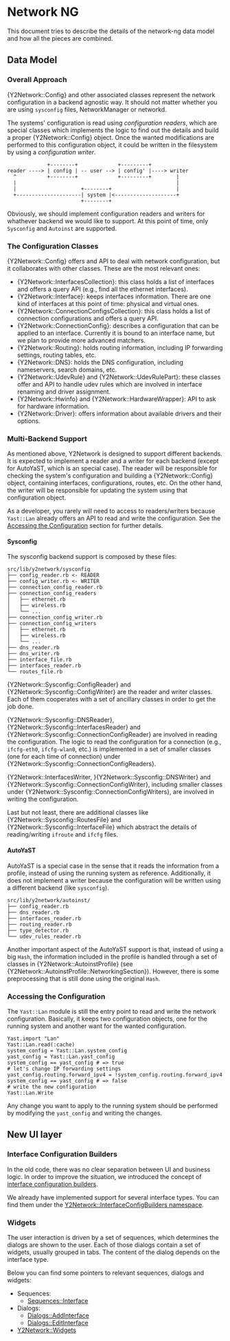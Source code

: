 # Network NG

This document tries to describe the details of the network-ng data model and how all the pieces are
combined.

## Data Model

### Overall Approach

{Y2Network::Config} and other associated classes represent the network configuration in a backend
agnostic way. It should not matter whether you are using `sysconfig` files, NetworkManager or
networkd.

The systems' configuration is read using *configuration readers*, which are special classes which
implements the logic to find out the details and build a proper {Y2Network::Config} object. Once the
wanted modifications are performed to this configuration object, it could be written in the
filesystem by using a *configuration writer*.

                 +--------+             +---------+
    reader ----> | config | -- user --> | config' |----> writer
      ^          +--------+             +---------+        |
      |                                                    |
      |                     +--------+                     |
      +---------------------| system |<--------------------+
                            +--------+

Obviously, we should implement configuration readers and writers for whathever backend we would like
to support. At this point of time, only `Sysconfig` and `Autoinst` are supported.

### The Configuration Classes

{Y2Network::Config} offers and API to deal with network configuration, but it collaborates with
other classes. These are the most relevant ones:

* {Y2Network::InterfacesCollection}: this class holds a list of interfaces and offers a query API
  (e.g., find all the ethernet interfaces).
* {Y2Network::Interface}: keeps interfaces information. There are one kind of interfaces at this
  point of time: physical and virtual ones.
* {Y2Network::ConnectionConfigsCollection}: this class holds a list of connection configurations
  and offers a query API.
* {Y2Network::ConnectionConfig}: describes a configuration that can be applied to an interface.
  Currently it is bound to an interface name, but we plan to provide more advanced matchers.
* {Y2Network::Routing}: holds routing information, including IP forwarding settings, routing tables, etc.
* {Y2Network::DNS}: holds the DNS configuration, including nameservers, search domains, etc.
* {Y2Network::UdevRule} and {Y2Network::UdevRulePart}: these classes offer and API to handle
  udev rules which are involved in interface renaming and driver assignment.
* {Y2Network::Hwinfo} and {Y2Network::HardwareWrapper}: API to ask for hardware information.
* {Y2Network::Driver}: offers information about available drivers and their options.

### Multi-Backend Support

As mentioned above, Y2Network is designed to support different backends. It is expected to implement
a reader and a writer for each backend (except for AutoYaST, which is an special case). The reader
will be responsible for checking the system's configuration and building a {Y2Network::Config}
object, containing interfaces, configurations, routes, etc. On the other hand, the writer will be
responsible for updating the system using that configuration object.

As a developer, you rarely will need to access to readers/writers because `Yast::Lan` already offers
an API to read and write the configuration. See the [Accessing the
Configuration](#accessing-the-configuration) section for further details.

#### Sysconfig

The sysconfig backend support is composed by these files:

    src/lib/y2network/sysconfig
    ├── config_reader.rb <- READER
    ├── config_writer.rb <- WRITER
    ├── connection_config_reader.rb
    ├── connection_config_readers
    │   ├── ethernet.rb
    │   ├── wireless.rb
    │   └── ...
    ├── connection_config_writer.rb
    ├── connection_config_writers
    │   ├── ethernet.rb
    │   ├── wireless.rb
    │   └── ...
    ├── dns_reader.rb
    ├── dns_writer.rb
    ├── interface_file.rb
    ├── interfaces_reader.rb
    └── routes_file.rb

{Y2Network::Sysconfig::ConfigReader} and {Y2Network::Sysconfig::ConfigWriter} are the reader and
writer classes. Each of them cooperates with a set of ancillary classes in order to get the job
done.

{Y2Network::Sysconfig::DNSReader}, {Y2Network::Sysconfig::InterfacesReader} and
{Y2Network::Sysconfig::ConnectionConfigReader} are involved in reading the configuration. The logic
to read the configuration for a connection (e.g., `ifcfg-eth0`, `ifcfg-wlan0`, etc.) is implemented
in a set of smaller classes (one for each time of connection) under
{Y2Network::Sysconfig::ConnectionConfigReaders}.

{Y2Network::InterfacesWriter, }{Y2Network::Sysconfig::DNSWriter} and
{Y2Network::Sysconfig::ConnectionConfigWriter}, including smaller classes under
{Y2Network::Sysconfig::ConnectionConfigWriters}, are involved in writing the configuration.

Last but not least, there are additional classes like {Y2Network::Sysconfig::RoutesFile} and
{Y2Network::Sysconfig::InterfaceFile} which abstract the details of reading/writing `ifroute` and
`ifcfg` files.

#### AutoYaST

AutoYaST is a special case in the sense that it reads the information from a profile, instead of
using the running system as reference. Additionally, it does not implement a writer because the
configuration will be written using a different backend (like `sysconfig`).

    src/lib/y2network/autoinst/
    ├── config_reader.rb
    ├── dns_reader.rb
    ├── interfaces_reader.rb
    ├── routing_reader.rb
    ├── type_detector.rb
    └── udev_rules_reader.rb

Another important aspect of the AutoYaST support is that, instead of using a big `Hash`, the
information included in the profile is handled through a set of classes in
{Y2Network::AutoinstProfile} (see {Y2Network::AutoinstProfile::NetworkingSection}). However, there
is some preprocessing that is still done using the original `Hash`.

### Accessing the Configuration

The `Yast::Lan` module is still the entry point to read and write the network configuration.
Basically, it keeps two configuration objects, one for the running system and another want for the
wanted configuration.

    Yast.import "Lan"
    Yast::Lan.read(:cache)
    system_config = Yast::Lan.system_config
    yast_config = Yast::Lan.yast_config
    system_config == yast_config # => true
    # let's change IP forwarding settings
    yast_config.routing.forward_ipv4 = !system_config.routing.forward_ipv4
    system_config == yast_config # => false
    # write the new configuration
    Yast::Lan.Write

Any change you want to apply to the running system should be performed by modifying the
`yast_config` and writing the changes.

## New UI layer

### Interface Configuration Builders

In the old code, there was no clear separation between UI and business logic. In order to improve
the situation, we introduced the concept of [interface configuration
builders](https://github.com/yast/yast-network/blob/network-ng/src/lib/y2network/interface_config_builder.rb).

We already have implemented support for several interface types. You can find them under the
[Y2Network::InterfaceConfigBuilders
namespace](https://github.com/yast/yast-network/tree/843f75bfdb71d4026b3f97facf18eece479b8a0e/src/lib/y2network/interface_config_builders).

### Widgets

The user interaction is driven by a set of sequences, which determines the dialogs are shown to the
user. Each of those dialogs contain a set of widgets, usually grouped in tabs. The content of the
dialog depends on the interface type.

Below you can find some pointers to relevant sequences, dialogs and widgets:

* Sequences:
  *  [Sequences::Interface](https://github.com/yast/yast-network/blob/358bcd13b4e92e7c4e9c0e477c83196ca67b578e/src/lib/y2network/sequences/interface.rb)
* Dialogs:
  * [Dialogs::AddInterface](https://github.com/yast/yast-network/blob/358bcd13b4e92e7c4e9c0e477c83196ca67b578e/src/lib/y2network/dialogs/add_interface.rb)
  * [Dialogs::EditInterface](https://github.com/yast/yast-network/blob/358bcd13b4e92e7c4e9c0e477c83196ca67b578e/src/lib/y2network/dialogs/edit_interface.rb)
* [Y2Network::Widgets](https://github.com/yast/yast-network/tree/358bcd13b4e92e7c4e9c0e477c83196ca67b578e/src/lib/y2network/widgets)
